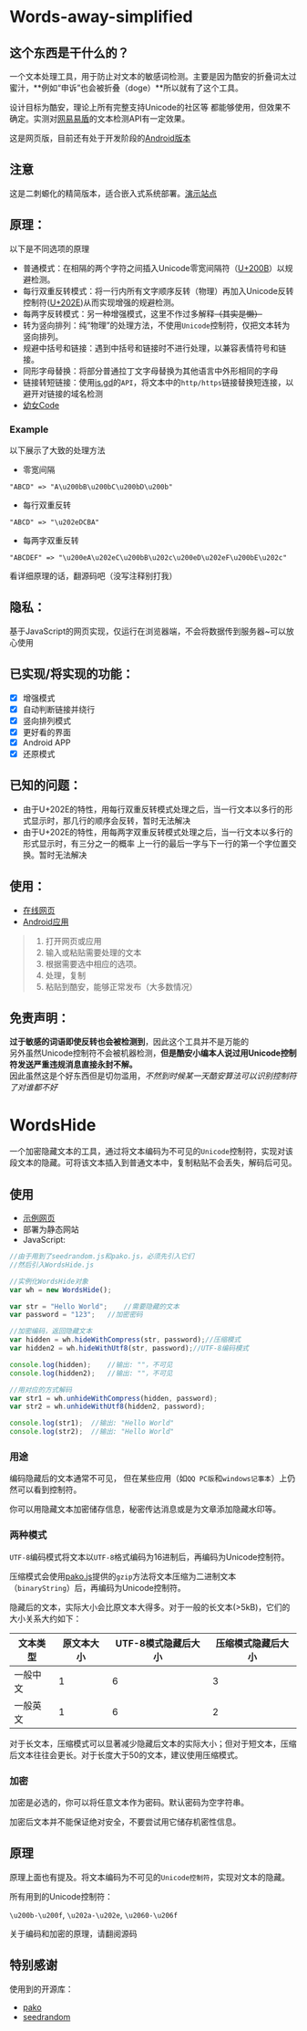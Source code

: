 # Words-away-simplified
## 这个东西是干什么的？
一个文本处理工具，用于防止对文本的敏感词检测。主要是因为酷安的折叠词太过蜜汁，**例如“申诉”也会被折叠（doge）**所以就有了这个工具。

设计目标为酷安，理论上所有完整支持Unicode的社区等 都能够使用，但效果不确定。实测对[网易易盾](https://dun.163.com/product/text-detection)的文本检测API有一定效果。

这是网页版，目前还有处于开发阶段的[Android版本](https://github.com/NitroRCr/WordsAway_Android)

## 注意
这是二刺螈化的精简版本，适合嵌入式系统部署。[演示站点](https://fumiama.github.io/Words-away-simplified/)

## 原理：
以下是不同选项的原理

+ 普通模式：在相隔的两个字符之间插入Unicode零宽间隔符（[U+200B](https://unicode.org/cldr/utility/character.jsp?a=200B)）以规避检测。
+ 每行双重反转模式：将一行内所有文字顺序反转（物理）再加入Unicode反转控制符([U+202E](https://unicode.org/cldr/utility/character.jsp?a=202E))从而实现增强的规避检测。
+ 每两字反转模式：另一种增强模式，这里不作过多解释~~（其实是懒）~~
+ 转为竖向排列：纯“物理”的处理方法，不使用`Unicode`控制符，仅把文本转为竖向排列。
+ 规避中括号和链接：遇到中括号和链接时不进行处理，以兼容表情符号和链接。
+ 同形字母替换：将部分普通拉丁文字母替换为其他语言中外形相同的字母
+ 链接转短链接：使用[is.gd](https://is.gd)的`API`，将文本中的`http/https`链接替换短连接，以避开对链接的域名检测
+ [幼女Code](https://github.com/RimoChan/unvcode)



### Example

以下展示了大致的处理方法

- 零宽间隔

```
"ABCD" => "A\u200bB\u200bC\u200bD\u200b"
```

- 每行双重反转

```
"ABCD" => "\u202eDCBA"
```

- 每两字双重反转

```
"ABCDEF" => "\u200eA\u202eC\u200bB\u202c\u200eD\u202eF\u200bE\u202c"
```

看详细原理的话，翻源码吧（没写注释别打我）

## 隐私：

基于JavaScript的网页实现，仅运行在浏览器端，不会将数据传到服务器~可以放心使用
## 已实现/将实现的功能：
+ [x] 增强模式
+ [x] 自动判断链接并绕行
+ [x] 竖向排列模式
+ [x] 更好看的界面
+ [x] Android APP
+ [x] 还原模式
## 已知的问题：
+ 由于U+202E的特性，用每行双重反转模式处理之后，当一行文本以多行的形式显示时，那几行的顺序会反转，暂时无法解决
+ 由于U+202E的特性，用每两字双重反转模式处理之后，当一行文本以多行的形式显示时，有三分之一的概率 上一行的最后一字与下一行的第一个字位置交换。暂时无法解决
## 使用：
+ [在线网页](https://wordsaway.krytro.com)
+ [Android应用](https://github.com/NitroRCr/WordsAway_Android)
>1. 打开网页或应用
>2. 输入或粘贴需要处理的文本  
>3. 根据需要选中相应的选项。  
>4. 处理，复制  
>5. 粘贴到酷安，能够正常发布（大多数情况）  
## 免责声明：
**过于敏感的词语即使反转也会被检测到**，因此这个工具并不是万能的  
另外虽然Unicode控制符不会被机器检测，**但是酷安小编本人说过用Unicode控制符发送严重违规消息直接永封不解。**  
因此虽然这是个好东西但是切勿滥用，*不然到时候某一天酷安算法可以识别控制符了对谁都不好*  

# WordsHide

一个加密隐藏文本的工具，通过将文本编码为不可见的`Unicode`控制符，实现对该段文本的隐藏。可将该文本插入到普通文本中，复制粘贴不会丢失，解码后可见。

## 使用

- [示例网页](https://words.seku.su/hide.html)
- 部署为静态网站
- JavaScript:

```javascript
//由于用到了seedrandom.js和pako.js，必须先引入它们
//然后引入WordsHide.js

//实例化WordsHide对象
var wh = new WordsHide();

var str = "Hello World";	//需要隐藏的文本
var password = "123";	//加密密码

//加密编码，返回隐藏文本
var hidden = wh.hideWithCompress(str, password);//压缩模式
var hidden2 = wh.hideWithUtf8(str, password);//UTF-8编码模式

console.log(hidden);	//输出: ""，不可见
console.log(hidden2);	//输出: ""，不可见

//用对应的方式解码
var str1 = wh.unhideWithCompress(hidden, password);
var str2 = wh.unhideWithUtf8(hidden2, password);

console.log(str1);	//输出: "Hello World"
console.log(str2);	//输出: "Hello World"
```

### 用途

编码隐藏后的文本通常不可见， 但在某些应用（如`QQ PC版`和`windows记事本`）上仍然可以看到控制符。

你可以用隐藏文本加密储存信息，秘密传达消息或是为文章添加隐藏水印等。

### 两种模式

`UTF-8`编码模式将文本以`UTF-8`格式编码为16进制后，再编码为Unicode控制符。

压缩模式会使用[pako.js](https://github.com/nodeca/pako)提供的`gzip`方法将文本压缩为二进制文本（`binaryString`）后，再编码为Unicode控制符。

隐藏后的文本，实际大小会比原文本大得多。对于一般的长文本(>5kB)，它们的大小关系大约如下：

| 文本类型 | 原文本大小 | UTF-8模式隐藏后大小 | 压缩模式隐藏后大小 |
| -------- | ---------- | ------------------- | ------------------ |
| 一般中文 | 1          | 6                   | 3                  |
| 一般英文 | 1          | 6                   | 2                  |

对于长文本，压缩模式可以显著减少隐藏后文本的实际大小；但对于短文本，压缩后文本往往会更长。对于长度大于50的文本，建议使用压缩模式。

### 加密

加密是必选的，你可以将任意文本作为密码。默认密码为空字符串。

加密后文本并不能保证绝对安全，不要尝试用它储存机密性信息。

## 原理

原理上面也有提及。将文本编码为不可见的`Unicode控制符`，实现对文本的隐藏。

所有用到的Unicode控制符：

`\u200b-\u200f`, `\u202a-\u202e`, `\u2060-\u206f`

关于编码和加密的原理，请翻阅源码

## 特别感谢

使用到的开源库：

- [pako](https://github.com/nodeca/pako)
- [seedrandom](https://github.com/davidbau/seedrandom)
